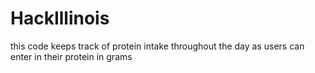 # HackIllinois

this code keeps track of protein intake throughout the day as users can enter in their protein in grams
